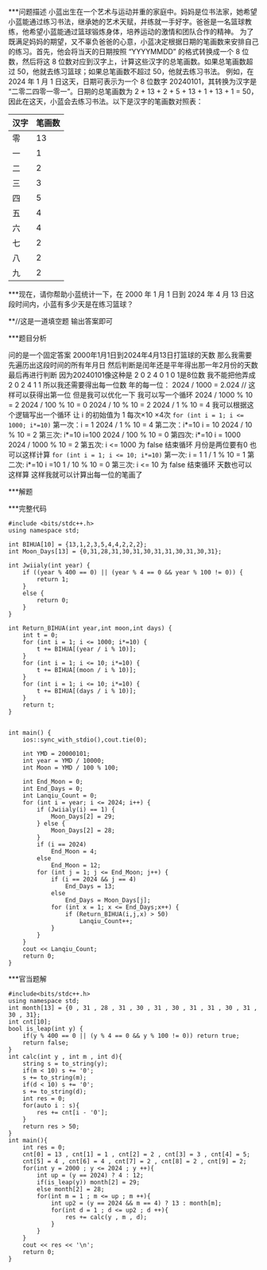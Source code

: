 ***问题描述
小蓝出生在一个艺术与运动并重的家庭中。妈妈是位书法家，她希望小蓝能通过练习书法，继承她的艺术天赋，并练就一手好字。爸爸是一名篮球教练，他希望小蓝能通过篮球锻炼身体，培养运动的激情和团队合作的精神。
为了既满足妈妈的期望，又不辜负爸爸的心意，小蓝决定根据日期的笔画数来安排自己的练习。首先，他会将当天的日期按照 “YYYYMMDD” 的格式转换成一个 8 位数，然后将这 8 位数对应到汉字上，计算这些汉字的总笔画数。如果总笔画数超过 50，他就去练习篮球；如果总笔画数不超过 50，他就去练习书法。
例如，在 2024 年 1 月 1 日这天，日期可表示为一个 8 位数字 20240101，其转换为汉字是 “二零二四零一零一”。日期的总笔画数为 2 + 13 + 2 + 5 + 13 + 1 + 13 + 1 = 50，因此在这天，小蓝会去练习书法。以下是汉字的笔画数对照表：

| 汉字  | 笔画数 |
| --- | --- |
| 零   | 13  |
| 一   | 1   |
| 二   | 2   |
| 三   | 3   |
| 四   | 5   |
| 五   | 4   |
| 六   | 4   |
| 七   | 2   |
| 八   | 2   |
| 九   | 2   |

***现在，请你帮助小蓝统计一下，在 2000 年 1 月 1 日到 2024 年 4 月 13 日这段时间内，小蓝有多少天是在练习篮球？

**//这是一道填空题 输出答案即可

***题目分析

问的是一个固定答案 2000年1月1日到2024年4月13日打篮球的天数
那么我需要先遍历出这段时间的所有年月日 然后判断是闰年还是平年得出那一年2月份的天数
最后再进行判断
因为20240101像这种是 2 0 2 4 0 1 0 1是8位数 我不能把他弄成2 0 2 4 1 1
所以我还需要得出每一位数
年的每一位：
	2024 / 1000 = 2.024 // 这样可以获得出第一位
	但是我可以优化一下 我可以写一个循环
	2024 / 1000 % 10 = 2
	2024 / 100 % 10 = 0
	2024 / 10 % 10 = 2
	2024 / 1 % 10 = 4
	我可以根据这个逻辑写出一个循环
	让 i 的初始值为 1 每次×10 ×4次
	```for (int i = 1; i <= 1000; i*=10)```
	第一次：i = 1
		2024 / 1 % 10 = 4
	第二次：i*=10 i = 10
		2024 / 10 % 10 = 2
	第三次: i*=10 i=100
		2024 / 100 % 10 = 0
	第四次: i*=10 i = 1000
		2024 / 1000 % 10 = 2
	第五次: i <= 1000 为 false 结束循环
	月份是两位要有0 也可以这样计算
	```for (int i = 1; i <= 10; i*=10)```
	第一次: i = 1
		1 / 1 % 10 = 1
	第二次: i*=10 i =10
		1 / 10 % 10 = 0
	第三次: i <= 10 为 false 结束循环
	天数也可以这样算
这样我就可以计算出每一位的笔画了

***解题

***完整代码
```
#include <bits/stdc++.h>
using namespace std;

int BIHUA[10] = {13,1,2,3,5,4,4,2,2,2};
int Moon_Days[13] = {0,31,28,31,30,31,30,31,31,30,31,30,31};

int Jwiialy(int year) {
	if ((year % 400 == 0) || (year % 4 == 0 && year % 100 != 0)) {
		return 1;
	} 
	else {
		return 0;
	}
}

int Return_BIHUA(int year,int moon,int days) {
	int t = 0;
	for (int i = 1; i <= 1000; i*=10) {		
		t += BIHUA[(year / i % 10)];
	}
	for (int i = 1; i <= 10; i*=10) {		
		t += BIHUA[(moon / i % 10)];
	}
	for (int i = 1; i <= 10; i*=10) {		
		t += BIHUA[(days / i % 10)];
	}
	return t;
}


int main() {
	ios::sync_with_stdio(),cout.tie(0);
	
	int YMD = 20000101;
	int year = YMD / 10000;
	int Moon = YMD / 100 % 100;
	
	int End_Moon = 0;
	int End_Days = 0;
	int Lanqiu_Count = 0;
	for (int i = year; i <= 2024; i++) {
		if (Jwiialy(i) == 1) {
			Moon_Days[2] = 29;
		} else {
			Moon_Days[2] = 28;
		}
		if (i == 2024) 
			End_Moon = 4;
		else
			End_Moon = 12;
		for (int j = 1; j <= End_Moon; j++) {
			if (i == 2024 && j == 4)
				End_Days = 13;
			else 
				End_Days = Moon_Days[j];
			for (int x = 1; x <= End_Days;x++) {
				if (Return_BIHUA(i,j,x) > 50)
					Lanqiu_Count++;
			}
		}
	}  
	cout << Lanqiu_Count;
	return 0;
}
```
***官当题解
```
#include<bits/stdc++.h>
using namespace std;
int month[13] = {0 , 31 , 28 , 31 , 30 , 31 , 30 , 31 , 31 , 30 , 31 , 30 , 31};
int cnt[10];
bool is_leap(int y) {
    if(y % 400 == 0 || (y % 4 == 0 && y % 100 != 0)) return true;
    return false;
}
int calc(int y , int m , int d){
    string s = to_string(y);
    if(m < 10) s += '0';
    s += to_string(m);
    if(d < 10) s += '0';
    s += to_string(d);
    int res = 0;
    for(auto i : s){
        res += cnt[i - '0'];
    }
    return res > 50;
}
int main(){
    int res = 0;
    cnt[0] = 13 , cnt[1] = 1 , cnt[2] = 2 , cnt[3] = 3 , cnt[4] = 5;
    cnt[5] = 4 , cnt[6] = 4 , cnt[7] = 2 , cnt[8] = 2 , cnt[9] = 2;
    for(int y = 2000 ; y <= 2024 ; y ++){
        int up = (y == 2024) ? 4 : 12;
        if(is_leap(y)) month[2] = 29;
        else month[2] = 28;
        for(int m = 1 ; m <= up ; m ++){
            int up2 = (y == 2024 && m == 4) ? 13 : month[m];
            for(int d = 1 ; d <= up2 ; d ++){
                res += calc(y , m , d);
            }
        }
    }
    cout << res << '\n';
    return 0;
}
```